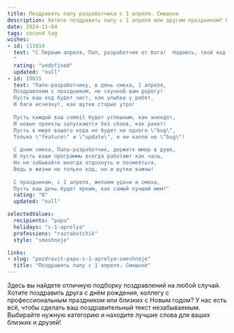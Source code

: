 ```yaml
---
title: Поздравить папу разработчика с 1 апреля. Смешное
description: Хотите поздравить папу с 1 апреля или другим праздником? Наш ИИ создаст незабываемое поздравление, а вы обязательно выделитесь среди других.  
date: 2024-11-04
tags: second tag
wishes:
- id: 111814
  text: "С Первым апреля, Пап, разработчик от бога!  Надеюсь, твой код сегодня будет настолько безупречным, что даже вирусы будут завидовать его стабильности... а если нет, то пусть глюки будут настолько забавными, что вызовут только смех!  Желаю тебе дня, полного неожиданных, но приятных багов, и чтобы все твои дедлайны успели убежать от тебя сами!
  "
  rating: "undefined"
  updated: "null"
- id: 19655
  text: "Папе-разработчику, в день смеха, 1 апреля,
  Поздравляем с праздником, не скучной вам дорогу!
  Пусть ваш код будет чист, как улыбка у ребят,
  И баги исчезнут, как шутки старые утра!
  
  Пусть каждый ваш commit будет успешным, как анекдот,
  И новые проекты запускаются без сбоев, как ракет!
  Пусть в мире вашего кода не будет ни одного \"bug\",
  Только \"feature\" и \"update\", и ни капли не \"bug\"!
  
  С днем смеха, Папа-разработчик, держите юмор в душе,
  И пусть ваши программы всегда работают как часы,
  Но не забывайте иногда отдохнуть и посмеяться,
  Ведь в жизни не только код, но и шутки важны!
  
  С праздником, с 1 апреля, желаем удачи и смеха,
  Пусть ваш день будет ярким, как самый лучший мем!"
  rating: "0"
  updated: "null"

selectedValues:
  recipients: "papu"
  holidays: "s-1-aprelya"
  professions: "razrabotchik"
  style: "smeshnoje"

links:
- slug: "pozdravit-papu-s-1-aprelya-smeshnoje"
  title: "Поздравить папу с 1 апреля. Смешное"
---
```


Здесь вы найдете отличную подборку поздравлений на любой случай. 
Хотите поздравить друга с днём рождения, коллегу с профессиональным праздником или близких с Новым годом? У нас есть всё, чтобы сделать ваш поздравительный текст незабываемым. Выбирайте нужную категорию и находите лучшие слова для ваших близких и друзей!
